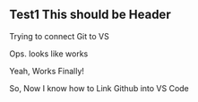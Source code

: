 ## Test1 This should be Header
Trying to connect Git to VS

Ops. looks like works

Yeah, Works Finally!

So, Now I know how to Link Github into VS Code